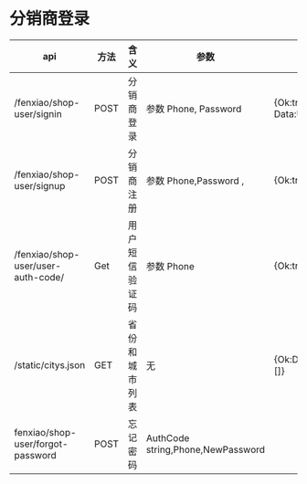 # 分销商登录

| api                                | 方法 | 含义           | 参数                              | 成功响应              | 失败响应                     |
| ---------------------------------- | ---- | -------------- | --------------------------------- | --------------------- | ---------------------------- |
| /fenxiao/shop-user/signin          | POST | 分销商登录     | 参数 Phone, Password              | {Ok:true , Data:User} | {Ok:false,Data:"用户不存在"} |
| /fenxiao/shop-user/signup          | POST | 分销商注册     | 参数 Phone,Password ,             | {Ok:true,Data:User}   | {Ok:false,Data:"错误原因"}   |
| /fenxiao/shop-user/user-auth-code/ | Get  | 用户短信验证码 | 参数 Phone                        | {Ok:true,Data:""}     | {Ok:false,Data:"错误原因"}   |
| /static/citys.json                 | GET  | 省份和城市列表 | 无                                | {Ok:Dataprovinces:[]} |                              |
| fenxiao/shop-user/forgot-password  | POST | 忘记密码       | AuthCode string,Phone,NewPassword |                       |
